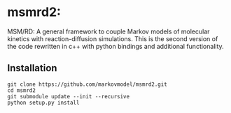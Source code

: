 # msmrd2:
MSM/RD: A general framework to couple Markov models of molecular kinetics with reaction-diffusion simulations. This is the second version of the code rewritten in c++ with python bindings and additional functionality.

## Installation
```
git clone https://github.com/markovmodel/msmrd2.git
cd msmrd2
git submodule update --init --recursive
python setup.py install
```

